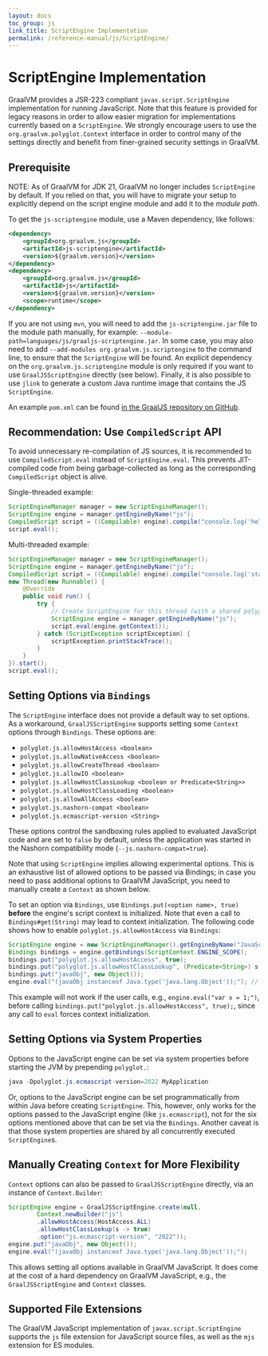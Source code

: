 ```yaml
---
layout: docs
toc_group: js
link_title: ScriptEngine Implementation
permalink: /reference-manual/js/ScriptEngine/
---
```

# ScriptEngine Implementation

GraalVM provides a JSR-223 compliant `javax.script.ScriptEngine` implementation for running JavaScript.
Note that this feature is provided for legacy reasons in order to allow easier migration for implementations currently based on a `ScriptEngine`.
We strongly encourage users to use the `org.graalvm.polyglot.Context` interface in order to control many of the settings directly and benefit from finer-grained security settings in GraalVM.

## Prerequisite

NOTE: As of GraalVM for JDK 21, GraalVM no longer includes `ScriptEngine` by default.
If you relied on that, you will have to migrate your setup to explicitly depend on the script engine module and add it to the _module path_.

To get the `js-scriptengine` module, use a Maven dependency, like follows:
```xml
<dependency>
    <groupId>org.graalvm.js</groupId>
    <artifactId>js-scriptengine</artifactId>
    <version>${graalvm.version}</version>
</dependency>
<dependency>
    <groupId>org.graalvm.js</groupId>
    <artifactId>js</artifactId>
    <version>${graalvm.version}</version>
    <scope>runtime</scope>
</dependency>
```

If you are not using `mvn`, you will need to add the `js-scriptengine.jar` file to the module path manually, for example: `--module-path=languages/js/graaljs-scriptengine.jar`.
In some case, you may also need to add `--add-modules org.graalvm.js.scriptengine` to the command line, to ensure that the `ScriptEngine` will be found.
An explicit dependency on the `org.graalvm.js.scriptengine` module is only required if you want to use `GraalJSScriptEngine` directly (see below).
Finally, it is also possible to use `jlink` to generate a custom Java runtime image that contains the JS `ScriptEngine`.

An example `pom.xml` can be found [in the GraalJS repository on GitHub](https://github.com/oracle/graaljs/blob/master/graal-js/test/maven-demo/pom.xml).

## Recommendation: Use `CompiledScript` API

To avoid unnecessary re-compilation of JS sources, it is recommended to use `CompiledScript.eval` instead of `ScriptEngine.eval`. 
This prevents JIT-compiled code from being garbage-collected as long as the corresponding `CompiledScript` object is alive.

Single-threaded example:
```java
ScriptEngineManager manager = new ScriptEngineManager();
ScriptEngine engine = manager.getEngineByName("js");
CompiledScript script = ((Compilable) engine).compile("console.log('hello world');");
script.eval();
```

Multi-threaded example:
```java
ScriptEngineManager manager = new ScriptEngineManager();
ScriptEngine engine = manager.getEngineByName("js");
CompiledScript script = ((Compilable) engine).compile("console.log('start');var start = Date.now(); while (Date.now()-start < 2000);console.log('end');");
new Thread(new Runnable() {
    @Override
    public void run() {
        try {
            // Create ScriptEngine for this thread (with a shared polyglot Engine)
            ScriptEngine engine = manager.getEngineByName("js");
            script.eval(engine.getContext());
        } catch (ScriptException scriptException) {
            scriptException.printStackTrace();
        }
    }
}).start();
script.eval();
```

## Setting Options via `Bindings`
The  `ScriptEngine` interface does not provide a default way to set options.
As a workaround, `GraalJSScriptEngine` supports setting some `Context` options
through `Bindings`.
These options are:
* `polyglot.js.allowHostAccess <boolean>`
* `polyglot.js.allowNativeAccess <boolean>`
* `polyglot.js.allowCreateThread <boolean>`
* `polyglot.js.allowIO <boolean>`
* `polyglot.js.allowHostClassLookup <boolean or Predicate<String>>`
* `polyglot.js.allowHostClassLoading <boolean>`
* `polyglot.js.allowAllAccess <boolean>`
* `polyglot.js.nashorn-compat <boolean>`
* `polyglot.js.ecmascript-version <String>`

These options control the sandboxing rules applied to evaluated JavaScript code and are set to `false` by default, unless the application was started in the Nashorn compatibility mode (`--js.nashorn-compat=true`).

Note that using `ScriptEngine` implies allowing experimental options.
This is an exhaustive list of allowed options to be passed via Bindings; in case you need to pass additional options to GraalVM JavaScript, you need to manually create a `Context` as shown below.

To set an option via `Bindings`, use `Bindings.put(<option name>, true)` **before** the engine's script context is initialized. Note that
even a call to `Bindings#get(String)` may lead to context initialization.
The following code shows how to enable `polyglot.js.allowHostAccess` via `Bindings`:
```java
ScriptEngine engine = new ScriptEngineManager().getEngineByName("JavaScript");
Bindings bindings = engine.getBindings(ScriptContext.ENGINE_SCOPE);
bindings.put("polyglot.js.allowHostAccess", true);
bindings.put("polyglot.js.allowHostClassLookup", (Predicate<String>) s -> true);
bindings.put("javaObj", new Object());
engine.eval("(javaObj instanceof Java.type('java.lang.Object'));"); // it will not work without allowHostAccess and allowHostClassLookup
```
This example will not work if the user calls, e.g., `engine.eval("var x = 1;")`, before calling `bindings.put("polyglot.js.allowHostAccess", true);`, since
any call to `eval` forces context initialization.

## Setting Options via System Properties
Options to the JavaScript engine can be set via system properties before starting the JVM by prepending `polyglot.`:
```java
java -Dpolyglot.js.ecmascript-version=2022 MyApplication
```

Or, options to the JavaScript engine can be set programmatically from within Java before creating `ScriptEngine`. This, however, only works for the options passed to the JavaScript engine (like `js.ecmascript`), not for the six options mentioned above that can be set via the `Bindings`.
Another caveat is that those system properties are shared by all concurrently executed `ScriptEngine`s.

## Manually Creating `Context` for More Flexibility
`Context` options can also be passed to `GraalJSScriptEngine` directly, via an instance of `Context.Builder`:
```java
ScriptEngine engine = GraalJSScriptEngine.create(null,
        Context.newBuilder("js")
        .allowHostAccess(HostAccess.ALL)
        .allowHostClassLookup(s -> true)
        .option("js.ecmascript-version", "2022"));
engine.put("javaObj", new Object());
engine.eval("(javaObj instanceof Java.type('java.lang.Object'));");
```

This allows setting all options available in GraalVM JavaScript.
It does come at the cost of a hard dependency on GraalVM JavaScript, e.g., the `GraalJSScriptEngine` and `Context` classes.

## Supported File Extensions
The GraalVM JavaScript implementation of `javax.script.ScriptEngine` supports the `js` file extension for JavaScript source files, as well as the `mjs` extension for ES modules.
